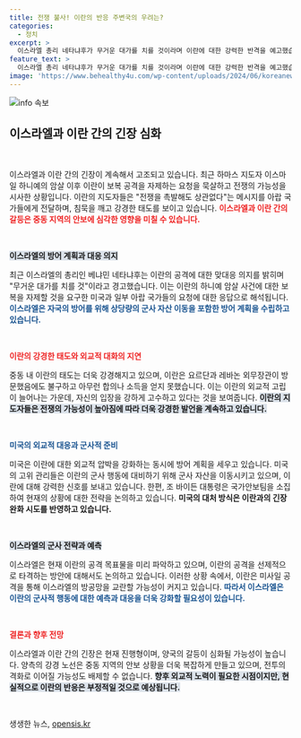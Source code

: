 ```yaml
---
title: 전쟁 불사! 이란의 반응 주변국의 우려는?
categories:
  - 정치
excerpt: >
  이스라엘 총리 네타냐후가 무거운 대가를 치를 것이라며 이란에 대한 강력한 반격을 예고했습니다. 이란은 복수 의지를 밝히며 주변 국가들의 중재 요청을 묵살, 전쟁 불사라는 입장을 고수하고 있습니다. 미국은 안보 회의를 소집하고 이란의 공격 가능성에 대비하는 등 긴장감이 고조되고 있습니다.
feature_text: >
  이스라엘 총리 네타냐후가 무거운 대가를 치를 것이라며 이란에 대한 강력한 반격을 예고했습니다. 이란은 복수 의지를 밝히며 주변 국가들의 중재 요청을 묵살, 전쟁 불사라는 입장을 고수하고 있습니다. 미국은 안보 회의를 소집하고 이란의 공격 가능성에 대비하는 등 긴장감이 고조되고 있습니다.
image: 'https://www.behealthy4u.com/wp-content/uploads/2024/06/koreanews.jpg'
---
```


<p><img src="https://www.behealthy4u.com/wp-content/uploads/2024/06/koreanews.jpg" alt="info 속보" /></p>

<h2 data-ke-size="size26">이스라엘과 이란 간의 긴장 심화</h2>

<p data-ke-size="size16">&nbsp;</p>

<p>이스라엘과 이란 간의 긴장이 계속해서 고조되고 있습니다. 최근 하마스 지도자 이스마일 하니예의 암살 이후 이란이 보복 공격을 자제하는 요청을 묵살하고 전쟁의 가능성을 시사한 상황입니다. 이란의 지도자들은 "전쟁을 촉발해도 상관없다"는 메시지를 아랍 국가들에게 전달하며, 침묵을 깨고 강경한 태도를 보이고 있습니다. <b><span style="color: #ee2323;">이스라엘과 이란 간의 갈등은 중동 지역의 안보에 심각한 영향을 미칠 수 있습니다.</span></b> </p>

<p data-ke-size="size16">&nbsp;</p>

<p><b><span style="background-color: #21538527;">이스라엘의 방어 계획과 대응 의지</span></b></p>

<p>최근 이스라엘의 총리인 베냐민 네타냐후는 이란의 공격에 대한 맞대응 의지를 밝히며 "무거운 대가를 치를 것"이라고 경고했습니다. 이는 이란의 하니예 암살 사건에 대한 보복을 자제할 것을 요구한 미국과 일부 아랍 국가들의 요청에 대한 응답으로 해석됩니다. <b><span style="color: #1a5490;">이스라엘은 자국의 방어를 위해 상당량의 군사 자산 이동을 포함한 방어 계획을 수립하고 있습니다.</span></b></p>

<p data-ke-size="size16">&nbsp;</p>

<p><b><span style="color: #ee2323;">이란의 강경한 태도와 외교적 대화의 지연</span></b></p>

<p>중동 내 이란의 태도는 더욱 강경해지고 있으며, 이란은 요르단과 레바논 외무장관이 방문했음에도 불구하고 아무런 합의나 소득을 얻지 못했습니다. 이는 이란의 외교적 고립이 늘어나는 가운데, 자신의 입장을 강하게 고수하고 있다는 것을 보여줍니다. <b><span style="background-color: #21538527;">이란의 지도자들은 전쟁의 가능성이 높아짐에 따라 더욱 강경한 발언을 계속하고 있습니다.</span></b> </p>

<p data-ke-size="size16">&nbsp;</p>

<p><b><span style="color: #1a5490;">미국의 외교적 대응과 군사적 준비</span></b></p>

<p>미국은 이란에 대한 외교적 압박을 강화하는 동시에 방어 계획을 세우고 있습니다. 미국의 고위 관리들은 이란의 군사 행동에 대비하기 위해 군사 자산을 이동시키고 있으며, 이란에 대해 강력한 신호를 보내고 있습니다. 한편, 조 바이든 대통령은 국가안보팀을 소집하여 현재의 상황에 대한 전략을 논의하고 있습니다. <b><span style="ee2323;">미국의 대처 방식은 이란과의 긴장 완화 시도를 반영하고 있습니다.</span></b> </p>

<p data-ke-size="size16">&nbsp;</p>

<p><b><span style="background-color: #21538527;">이스라엘의 군사 전략과 예측</span></b></p>

<p>이스라엘은 현재 이란의 공격 목표물을 미리 파악하고 있으며, 이란의 공격을 선제적으로 타격하는 방안에 대해서도 논의하고 있습니다. 이러한 상황 속에서, 이란은 미사일 공격을 통해 이스라엘의 방공망을 교란할 가능성이 커지고 있습니다. <b><span style="color: #1a5490;">따라서 이스라엘은 이란의 군사적 행동에 대한 예측과 대응을 더욱 강화할 필요성이 있습니다.</span></b></p>

<p data-ke-size="size16">&nbsp;</p>

<p><b><span style="color: #ee2323;">결론과 향후 전망</span></b></p>

<p>이스라엘과 이란 간의 긴장은 현재 진행형이며, 양국의 갈등이 심화될 가능성이 높습니다. 양측의 강경 노선은 중동 지역의 안보 상황을 더욱 복잡하게 만들고 있으며, 전투의 격화로 이어질 가능성도 배제할 수 없습니다. <b><span style="background-color: #21538527;">향후 외교적 노력이 필요한 시점이지만, 현실적으로 이란의 반응은 부정적일 것으로 예상됩니다.</span></b> </p>

<p data-ke-size="size16">&nbsp;</p>
생생한 뉴스, <a href="https://opensis.kr" rel="dofollow">opensis.kr</a>


